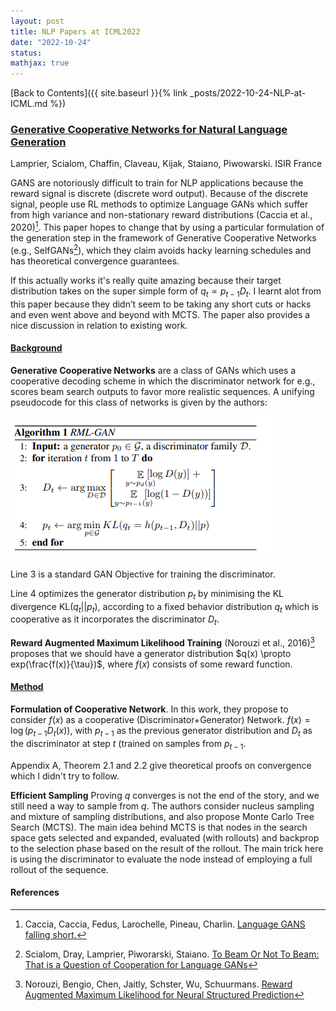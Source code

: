 ```yaml
---
layout: post
title: NLP Papers at ICML2022
date: "2022-10-24"
status:
mathjax: true
---
```


[Back to Contents]({{ site.baseurl }}{% link _posts/2022-10-24-NLP-at-ICML.md %})

### [Generative Cooperative Networks for Natural Language Generation](https://proceedings.mlr.press/v162/lamprier22a/lamprier22a.pdf)
Lamprier, Scialom, Chaffin, Claveau, Kijak, Staiano, Piwowarski. ISIR France

GANS are notoriously difficult to train for NLP applications because the reward signal is
discrete (discrete word output). Because of the discrete signal, people use RL methods to
optimize Language GANs which suffer from high variance and non-stationary reward distributions
(Caccia et al., 2020)[^Caccia]. This paper hopes to change that by using a particular formulation of the
generation step in the framework of Generative Cooperative Networks (e.g., SelfGANs[^Scialom]), which
they claim avoids hacky learning schedules and has theoretical convergence guarantees.

If this actually works it's really quite amazing because their target distribution takes on the
super simple form of $q_t \propto p_{t-1}D_t$. I learnt alot from this paper because they
didn’t seem to be taking any short cuts or hacks and even went above and beyond with MCTS. The
paper also provides a nice discussion in relation to existing work. 

#### <u>Background</u>

**Generative Cooperative Networks** are a class of GANs which uses a cooperative decoding scheme in
which the discriminator network for e.g., scores beam search outputs to favor more realistic
sequences. A unifying pseudocode for this class of networks is given by the authors:

![image](/assets/GCN_ss.png)


Line 3 is a standard GAN Objective for training the discriminator.

Line 4 optimizes the generator distribution $p_t$ by minimising the KL divergence KL$(q_t||p_t)$, according to
a fixed behavior distribution $q_t$ which is cooperative as it incorporates the discriminator
$D_t.$ 

**Reward Augmented Maximum Likelihood Training** (Norouzi et al., 2016)[^Norouzi] proposes that we should have a generator
distribution $q(x) \propto exp(\frac{f(x)}{\tau})$, where $f(x)$ consists of some reward
function.

#### <u>Method</u>

**Formulation of Cooperative Network**. In this work, they propose to consider $f(x)$ as a cooperative (Discriminator+Generator)
Network. $f(x) = \log (p_{t-1}D_t(x))$, with $p_{t-1}$ as the
previous generator distribution and $D_t$ as the discriminator at step $t$ (trained on samples
from $p_{t-1}$. 

Appendix A, Theorem 2.1 and 2.2 give theoretical proofs on convergence which I didn't try to follow. 


**Efficient Sampling**
Proving $q$ converges is not the end of the story, and we still need a way to sample from $q$. The authors
consider nucleus sampling and mixture of sampling distributions, and also propose Monte Carlo
Tree Search (MCTS). The main idea behind MCTS is that nodes in the search space gets selected
and expanded, evaluated (with rollouts) and backprop to the selection phase based on the result
of the rollout. The main trick here is using the discriminator to evaluate the node instead of
employing a full rollout of the sequence. 


#### **References**
[^Caccia]: Caccia, Caccia, Fedus, Larochelle, Pineau, Charlin. [Language GANS falling short.](https://openreview.net/pdf?id=BJgza6VtPB)
[^Scialom]: Scialom, Dray, Lamprier, Piworarski, Staiano. [To Beam Or Not To Beam: That is a Question of Cooperation for Language GANs](https://arxiv.org/pdf/2106.06363.pdf)
[^Norouzi]: Norouzi, Bengio, Chen, Jaitly, Schster, Wu, Schuurmans. [Reward Augmented Maximum Likelihood for Neural Structured Prediction](https://arxiv.org/pdf/1609.00150.pdf)
